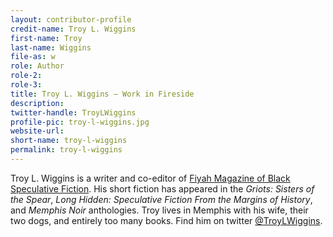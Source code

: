 ```yaml
---
layout: contributor-profile
credit-name: Troy L. Wiggins
first-name: Troy
last-name: Wiggins
file-as: w
role: Author
role-2:
role-3:
title: Troy L. Wiggins — Work in Fireside
description:
twitter-handle: TroyLWiggins
profile-pic: troy-l-wiggins.jpg
website-url:
short-name: troy-l-wiggins
permalink: troy-l-wiggins
---
```

Troy L. Wiggins is a writer and co-editor of [Fiyah Magazine of Black Speculative Fiction](http://www.fiyahlitmag.com/). His short fiction has appeared in the _Griots: Sisters of the Spear_, _Long Hidden: Speculative Fiction From the Margins of History_, and _Memphis Noir_ anthologies. Troy lives in Memphis with his wife, their two dogs, and entirely too many books. Find him on twitter [@TroyLWiggins](https://twitter.com/TroyLWiggins).
